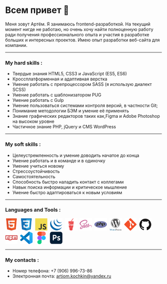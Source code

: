 # Всем привет 👋

Меня зовут Артём. Я занимаюсь frontend-разработкой. На текущий момент нигде не работаю, но очень хочу найти полноценную работу ради получения профессионального опыта и участия в разработке больших и интересных проектов. Имею опыт разработки веб-сайта для компании.

---

###  Мy hard skills :
- Твердые знания HTML5, CSS3 и JavaScript (ES5, ES6)
- Кроссплатформенная и адаптивная верстка
- Умение работать с препроцессором SASS (я использую диалект SCSS)
- Умение работать с шаблонизатором PUG
- Умение работать с Gulp
- Умение пользоваться системами контроля версий, в частности Git;
- Понимание методологии БЭМ и умение её применять
- Знание графических редакторов таких как,Figma и Adobe Photoshop на высоком уровне
- Частичное знание PHP, jQuery и CMS WordPress

---

###  Мy soft skills :
- Целеустремленность и умение доводить начатое до конца
- Умение работать и в команде и в одиночку
- Умение учиться новому
- Стрессоустойчивость
- Самостоятельность
- Способность быстро наладить контакт с коллегами
- Навык поиска информации и критическое мышление
- Умение быстро адаптироваться к новым условиям

---

### Languages and Tools :

<div>
    <img src="https://github.com/devicons/devicon/blob/master/icons/html5/html5-original.svg" width="40" height="40"/>&nbsp;
  <img src="https://github.com/devicons/devicon/blob/master/icons/css3/css3-original.svg" alt="" width="40" height="40"/>&nbsp;
  <img src="https://github.com/devicons/devicon/blob/master/icons/javascript/javascript-original.svg" width="40" height="40"/>&nbsp;
  <img src="https://github.com/devicons/devicon/blob/master/icons/jquery/jquery-original.svg" width="40" height="40"/>&nbsp;
  <img src="https://github.com/devicons/devicon/blob/master/icons/gulp/gulp-plain.svg" width="40" height="40"/>&nbsp;
  <img src="https://github.com/devicons/devicon/blob/master/icons/sass/sass-original.svg" width="40" height="40"/>&nbsp;
  <img src="https://github.com/devicons/devicon/blob/master/icons/php/php-original.svg" width="40" height="40"/>&nbsp;
  <img src="https://github.com/devicons/devicon/blob/master/icons/wordpress/wordpress-original.svg" width="40" height="40"/>&nbsp;
  <img src="https://github.com/devicons/devicon/blob/master/icons/git/git-original.svg"  alt="" width="40" height="40"/>&nbsp;
  <img src="https://github.com/devicons/devicon/blob/master/icons/github/github-original.svg"  alt="" width="40" height="40"/>&nbsp;
  <img src="https://github.com/devicons/devicon/blob/master/icons/npm/npm-original-wordmark.svg" width="40" height="40"/>&nbsp;
  <img src="https://github.com/devicons/devicon/blob/master/icons/vscode/vscode-original.svg" width="40" height="40"/>&nbsp;
  <img src="https://github.com/devicons/devicon/blob/master/icons/figma/figma-original.svg"  alt="" width="40" height="40"/>&nbsp;
  <img src="https://github.com/devicons/devicon/blob/master/icons/photoshop/photoshop-plain.svg" width="40" height="40"/>&nbsp;
</div>

---

###  Мy contacts :

- Номер телефона: +7 (906) 996-73-86
- Электронная почта: artiom.kochkin@yandex.ru

